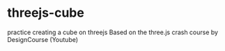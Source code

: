 # threejs-cube
practice creating a cube on threejs
Based on the three.js crash course by DesignCourse (Youtube)
